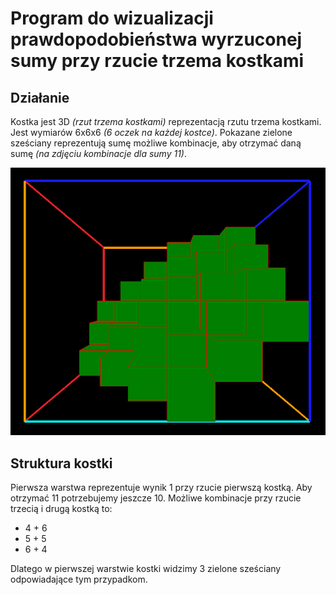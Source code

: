 # Program do wizualizacji prawdopodobieństwa wyrzuconej sumy przy rzucie trzema kostkami

## Działanie
Kostka jest 3D *(rzut trzema kostkami)* reprezentacją rzutu trzema kostkami. Jest wymiarów 6x6x6 *(6 oczek na każdej kostce)*. Pokazane zielone sześciany reprezentują sumę możliwe kombinacje, aby otrzymać daną sumę *(na zdjęciu kombinacje dla sumy 11)*.

![](./readme.png)

## Struktura kostki
Pierwsza warstwa reprezentuje wynik 1 przy rzucie pierwszą kostką. Aby otrzymać 11 potrzebujemy jeszcze 10. Możliwe kombinacje przy rzucie trzecią i drugą kostką to:
- 4 + 6
- 5 + 5
- 6 + 4

Dlatego w pierwszej warstwie kostki widzimy 3 zielone sześciany odpowiadające tym przypadkom.
